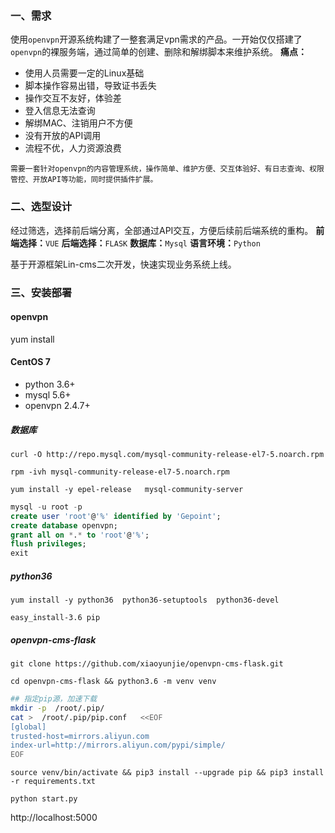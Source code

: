 
### 一、需求
使用`openvpn`开源系统构建了一整套满足vpn需求的产品。一开始仅仅搭建了`openvpn`的裸服务端，通过简单的创建、删除和解绑脚本来维护系统。
**痛点：**
- 使用人员需要一定的Linux基础
- 脚本操作容易出错，导致证书丢失
- 操作交互不友好，体验差
- 登入信息无法查询
- 解绑MAC、注销用户不方便
- 没有开放的API调用
- 流程不优，人力资源浪费

`需要一套针对openvpn的内容管理系统，操作简单、维护方便、交互体验好、有日志查询、权限管控、开放API等功能，同时提供插件扩展。`

### 二、选型设计
经过筛选，选择前后端分离，全部通过API交互，方便后续前后端系统的重构。
**前端选择：**`VUE`
**后端选择：**`FLASK`
**数据库：**`Mysql`
**语言环境：**`Python`

基于开源框架Lin-cms二次开发，快速实现业务系统上线。


### 三、安装部署
#### openvpn
yum install 

#### CentOS 7
- python 3.6+
- mysql 5.6+
- openvpn 2.4.7+

##### 数据库
`curl -O http://repo.mysql.com/mysql-community-release-el7-5.noarch.rpm`

`rpm -ivh mysql-community-release-el7-5.noarch.rpm`

`yum install -y epel-release   mysql-community-server`

```sql
mysql -u root -p
create user 'root'@'%' identified by 'Gepoint';
create database openvpn;
grant all on *.* to 'root'@'%';
flush privileges;
exit
```

##### python36
`yum install -y python36  python36-setuptools  python36-devel`

`easy_install-3.6 pip`

##### openvpn-cms-flask
`git clone https://github.com/xiaoyunjie/openvpn-cms-flask.git`

`cd openvpn-cms-flask && python3.6 -m venv venv`

```bash
## 指定pip源，加速下载
mkdir -p  /root/.pip/
cat >  /root/.pip/pip.conf   <<EOF
[global]
trusted-host=mirrors.aliyun.com
index-url=http://mirrors.aliyun.com/pypi/simple/
EOF
```

`source venv/bin/activate && pip3 install --upgrade pip && pip3 install -r requirements.txt`

`python start.py`

http://localhost:5000